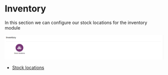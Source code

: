 Inventory
=============
In this section we can configure our stock locations for the inventory module

![Inventory](inventory.png)

* [Stock locations](configuration/inventory/stock_locations/stock_locations.md)
